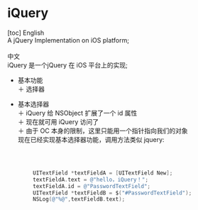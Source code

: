 # iQuery
[toc]
English</br>
A jQuery Implementation on iOS platform; </br>
</br>
中文</br>
iQuery 是一个jQuery 在 iOS 平台上的实现;</br>
* 基本功能</br>
 ＋ 选择器</br>
 - 基本选择器</br>
 ＋ iQuery 给 NSObject 扩展了一个 id 属性</br>
 ＋ 现在就可用 iQuery 访问了</br>
 ＋ 由于 OC 本身的限制，这里只能用一个指针指向我们的对象</br>
现在已经实现基本选择器功能，调用方法类似 jquery:</br>
</br>

```objective-c (type)

        UITextField *textFieldA = [UITextField New];
        textFieldA.text = @"hello，iQuery！";
        textFieldA.id = @"PasswordTextField";
        UITextField *textFieldB = $("#PasswordTextField");
        NSLog(@"%@",textFieldB.text);
       
```
